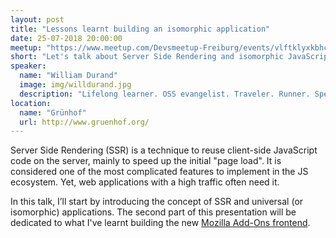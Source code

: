 ```yaml
---
layout: post
title: "Lessons learnt building an isomorphic application"
date: 25-07-2018 20:00:00
meetup: "https://www.meetup.com/Devsmeetup-Freiburg/events/vlftklyxkbhc/"
short: "Let's talk about Server Side Rendering and isomorphic JavaScript applications!"
speaker:
  name: "William Durand"
  image: img/willdurand.jpg
  description: "Lifelong learner. OSS evangelist. Traveler. Runner. Speaker. Web worker @Mozilla."
location:
  name: "Grünhof"
  url: http://www.gruenhof.org/
---
```


Server Side Rendering (SSR) is a technique to reuse client-side JavaScript code
on the server, mainly to speed up the initial "page load". It is considered one
of the most complicated features to implement in the JS ecosystem. Yet, web
applications with a high traffic often need it.

In this talk, I’ll start by introducing the concept of SSR and universal (or
isomorphic) applications. The second part of this presentation will be dedicated
to what I've learnt building the new [Mozilla Add-Ons
frontend](https://addons.mozilla.org).
